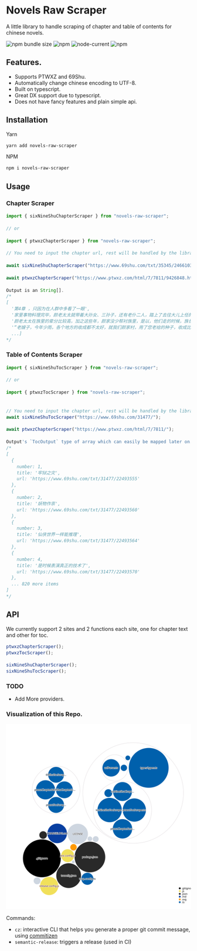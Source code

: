 # Novels Raw Scraper

A little library to handle scraping of chapter and table of contents  for chinese novels.

![npm bundle size](https://img.shields.io/bundlephobia/minzip/novels-raw-scraper?logo=files&style=for-the-badge)
![npm](https://img.shields.io/npm/v/novels-raw-scraper?logo=npm&style=for-the-badge)
![node-current](https://img.shields.io/badge/Node-%3E=12-success?style=for-the-badge&logo=node)
![npm](https://img.shields.io/npm/dw/novels-raw-scraper?style=for-the-badge)

## Features.

- Supports PTWXZ and 69Shu.
- Automatically change chinese encoding to UTF-8.
- Built on typescript.
- Great DX support due to typescript.
- Does not have fancy features and plain simple api.

## Installation

Yarn

```sh
yarn add novels-raw-scraper
```

NPM

```sh
npm i novels-raw-scraper
```

## Usage

### Chapter Scraper

```ts
import { sixNineShuChapterScraper } from "novels-raw-scraper";

// or

import { ptwxzChapterScraper } from "novels-raw-scraper";

// You need to input the chapter url, rest will be handled by the library.

await sixNineShuChapterScraper("https://www.69shu.com/txt/35345/24661030");

await ptwxzChapterScraper("https://www.ptwxz.com/html/7/7811/9426848.html");

Output is an String[].
/*
[
  '第4章 ，只因为在人群中多看了一眼',
  '家里事物料理完毕，颜老太太就带着大孙女、三孙子，还有老仆二人，踏上了去往大儿上任的临宜县的路。',
  '颜老太太在族里的辈分比较高，加之这些年，颜家没少帮衬族里，是以，他们走的时候，族长和族中辈分比较高的老者都来了。',
  '“老嫂子，今年少雨，各个地方的收成都不太好，就我们颜家村，用了您老给的种子，收成比往年还要多上一成，我在这呀，替大家感谢你嘞。”',
  ...]
*/
```

### Table of Contents Scraper

```ts
import { sixNineShuTocScraper } from "novels-raw-scraper";

// or

import { ptwxzTocScraper } from "novels-raw-scraper";


// You need to input the chapter url, rest will be handled by the library.
await sixNineShuTocScraper("https://www.69shu.com/31477/");

await ptwxzChapterScraper("https://www.ptwxz.com/html/7/7811/");

Output's `TocOutput` type of array which can easily be mapped later on.
/*
[
  {
    number: 1,
    title: '牢狱之灾',
    url: 'https://www.69shu.com/txt/31477/22493555'
  },
  {
    number: 2,
    title: '妖物作祟',
    url: 'https://www.69shu.com/txt/31477/22493560'
  },
  {
    number: 3,
    title: '仙侠世界一样能推理',
    url: 'https://www.69shu.com/txt/31477/22493564'
  },
  {
    number: 4,
    title: '是时候表演真正的技术了',
    url: 'https://www.69shu.com/txt/31477/22493570'
  },
  ... 820 more items
]
*/

```

## API

We currently support 2 sites and 2 functions each site, one for chapter text and other for toc.

```ts
ptwxzChapterScraper();
ptwxzTocScraper();

sixNineShuChapterScraper();
sixNineShuTocScraper();
```

### TODO

- Add More providers.

### Visualization of this Repo.

![Visualization of this repo](./diagram.svg)

Commands:

- `cz`: interactive CLI that helps you generate a proper git commit message, using [commitizen](https://github.com/commitizen/cz-cli)
- `semantic-release`: triggers a release (used in CI)
